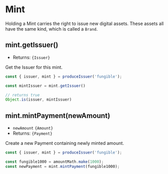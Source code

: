 # Mint

Holding a Mint carries the right to issue new digital assets. These assets all have the same kind, which is called a `Brand`.

## mint.getIssuer()
- Returns: `{Issuer}`

Get the Issuer for this mint.

```js
const { issuer, mint } = produceIssuer('fungible');

const mintIssuer = mint.getIssuer()

// returns true
Object.is(issuer, mintIssuer)
```

## mint.mintPayment(newAmount)
- `newAmount` `{Amount}`
- Returns: `{Payment}`

Create a new Payment containing newly minted amount.

```js
const { issuer, mint } = produceIssuer('fungible');

const fungible1000 = amountMath.make(1000);
const newPayment = mint.mintPayment(fungible1000);
```
